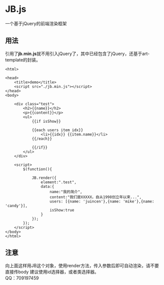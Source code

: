 # JB.js
一个基于jQuery的前端渲染框架

## 用法
引用了**jb.min.js**就不用引入jQuery了，其中已经包含了jQuery，还基于art-template的封装。

```
<html>

<head>
	<title>demo</title>
	<script src="./jb.min.js"></script>
</head>
<body>
	
	<div class="test">
		<h2>{{name}}</h2>
		<p>{{content}}</p>
		<ul>
			{{if isShow}}
			
			{{each users item idx}}
				<li>{{idx}} {{item.name}}</li>
			{{/each}}
			
			{{/if}}
		</ul>
	</div>
	
	<script>
		$(function(){
			
			JB.render({
				element:".test",
				data:{
					name:"我的简介",
					content:"我们是XXXXX，自从1998创立年以来...",
					users: [{name: 'juincen'},{name: 'mike'},{name: 'candy'}],
					isShow:true
				}
			});
		});
	</script>
</body>
</html>

```


## 注意

向上面这样用JB这个对象，使用render方法，传入参数后即可自动渲染，请不要直接传body
建议使用id选择器，或者类选择器。</br>
QQ：709197459



